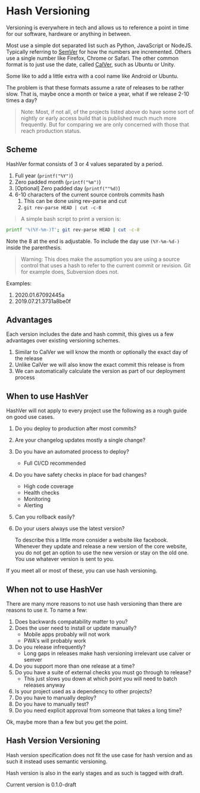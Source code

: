 # Hash Versioning
Versioning is everywhere in tech and allows us to reference a point in time
for our software, hardware or anything in between.

Most use a simple dot separated list such as Python, JavaScript or NodeJS.
Typically referring to [SemVer](https://semver.org) for how the numbers are incremented.
Others use a single number like Firefox, Chrome or Safari.
The other common format is to just use the date, called [CalVer](https://calver.org),
such as Ubuntu or Unity.

Some like to add a little extra with a cool name like Android or Ubuntu.

The problem is that these formats assume a rate of releases to be rather slow.
That is, maybe once a month or twice a year, what if we release 2-10 times a day?

> Note:
    Most, if not all, of the projects listed above do have some sort of nightly
    or early access build that is published much much more frequently.
    But for comparing we are only concerned with those that reach production
    status.

## Scheme
HashVer format consists of 3 or 4 values separated by a period.

1. Full year (`printf("%Y")`)
1. Zero padded month  (`printf("%m")`)
1. [Optional] Zero padded day (`printf(""%d)`)
1. 6-10 characters of the current source controls commits hash
    1. This can be done using rev-parse and cut
    1. `git rev-parse HEAD | cut -c-8`

> A simple bash script to print a version is:
```bash
printf '%(%Y-%m-)T'; git rev-parse HEAD | cut -c-8
```
Note the 8 at the end is adjustable.
To include the day use `(%Y-%m-%d-)` inside the parenthesis.

> Warning:
    This does make the assumption you are using a source control that uses
    a hash to refer to the current commit or revision.
    Git for example does, Subversion does not.

Examples:

1. 2020.01.67092445a
1. 2019.07.21.3731a8be0f

## Advantages
Each version includes the date and hash commit, this gives us a few advantages
over existing versioning schemes.

1. Similar to CalVer we will know the month or optionally the exact day of the release
1. Unlike CalVer we will also know the exact commit this release is from
1. We can automatically calculate the version as part of our deployment process

## When to use HashVer
HashVer will not apply to every project use the following as a rough guide on
good use cases.

1. Do you deploy to production after most commits?
1. Are your changelog updates mostly a single change?
1. Do you have an automated process to deploy?
    * Full CI/CD recommended
1. Do you have safety checks in place for bad changes?
    * High code coverage
    * Health checks
    * Monitoring
    * Alerting
1. Can you rollback easily?
1. Do your users always use the latest version?

    To describe this a little more consider a website like facebook.
    Whenever they update and release a new version of the core website, you do
    not get an option to use the new version or stay on the old one.
    You use whatever version is sent to you.

If you meet all or most of these, you can use hash versioning.

## When not to use HashVer
There are many more reasons to not use hash versioning than there are reasons to use
it.
To name a few:

1. Does backwards compatability matter to you?
1. Does the user need to install or update manually?
    * Mobile apps probably will not work
    * PWA's will probably work
1. Do you release infrequently?
    * Long gaps in releases make hash versioning irrelevant use calver or semver
1. Do you support more than one release at a time?
1. Do you have a suite of external checks you must go through to release?
    * This just slows you down at which point you will need to batch releases anyway
1. Is your project used as a dependency to other projects?
1. Do you have to manually deploy?
1. Do you have to manually test?
1. Do you need explicit approval from someone that takes a long time?

Ok, maybe more than a few but you get the point.

## Hash Version Versioning
Hash version specification does not fit the use case for hash version and as such
it instead uses semantic versioning.

Hash version is also in the early stages and as such is tagged with draft.

Current version is 0.1.0-draft
